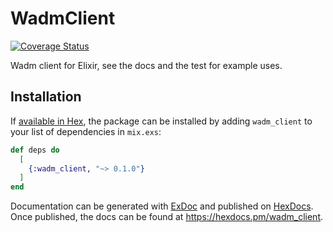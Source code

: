 # WadmClient

[![Coverage Status](https://coveralls.io/repos/github/thomas9911/wadm-client-ex/badge.svg?branch=main)](https://coveralls.io/github/thomas9911/wadm-client-ex?branch=main)

Wadm client for Elixir, see the docs and the test for example uses.

## Installation

If [available in Hex](https://hex.pm/docs/publish), the package can be installed
by adding `wadm_client` to your list of dependencies in `mix.exs`:

```elixir
def deps do
  [
    {:wadm_client, "~> 0.1.0"}
  ]
end
```

Documentation can be generated with [ExDoc](https://github.com/elixir-lang/ex_doc)
and published on [HexDocs](https://hexdocs.pm). Once published, the docs can
be found at <https://hexdocs.pm/wadm_client>.
